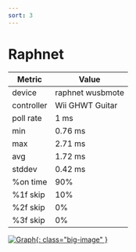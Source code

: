 ```yaml
---
sort: 3
---
```

# Raphnet

| Metric     | Value            |
| ---------- | ---------------- |
| device     | raphnet wusbmote |
| controller | Wii GHWT Guitar  |
| poll rate  | 1 ms             |
| min        | 0.76 ms          |
| max        | 2.71 ms          |
| avg        | 1.72 ms          |
| stddev     | 0.42 ms          |
| %on time   | 90%              |
| %1f skip   | 10%              |
| %2f skip   | 0%               |
| %3f skip   | 0%               |

[![Graph](../../assets/images/results/raphnet_wt_n.png){: class="big-image" }](../../assets/images/results/raphnet_wt_n.png)
